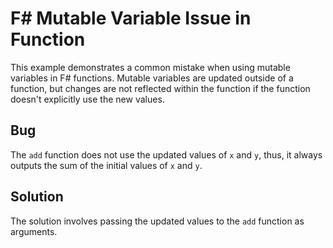 # F# Mutable Variable Issue in Function

This example demonstrates a common mistake when using mutable variables in F# functions.  Mutable variables are updated outside of a function, but changes are not reflected within the function if the function doesn't explicitly use the new values.

## Bug

The `add` function does not use the updated values of `x` and `y`, thus, it always outputs the sum of the initial values of `x` and `y`.

## Solution

The solution involves passing the updated values to the `add` function as arguments.